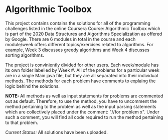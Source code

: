 # Algorithmic Toolbox
This project contains contains the solutions for all of the programming challenges listed in the online Coursera Course: Algorithmic Toolbox which is part of the 2020 Data Structures and Algorithms Specialization as offered by Google. There are 6 modules in total in the course and each module/week offers different topics/exercises related to algorithms. For example, Week 3 discusses greedy algorithms and Week 4 discusses sorting algorithms. 

The project is conviniently divided for other users. Each week/module has its own folder labelled by Week #. All of the problems for a particular week are in a single Main.java file, but they are all separated into their individual methods. The methods for each problem have comments to explaing the logic behind the solutions. 

**NOTE:** All methods as well as input statements for problems are commented out as default. Therefore, to use the method, you have to uncomment the method pertaining to the problem as well as the input parsing statements which are collectively placed under the comment: "//for problem x". Under such a comment, you will find all code required to run the method pertaining to that problem.
  
*Current Status:* All solutions have been uploaded. 
